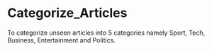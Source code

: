 # Categorize_Articles
To categorize unseen articles into 5 categories namely Sport, Tech, Business, Entertainment and Politics.
